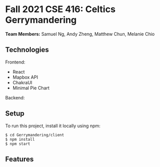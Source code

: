 # Fall 2021 CSE 416: Celtics Gerrymandering
**Team Members:** Samuel Ng, Andy Zheng, Matthew Chun, Melanie Chio

## Technologies
Frontend:
* React
* Mapbox API
* ChakraUI
* Minimal Pie Chart

Backend:

## Setup
To run this project, install it locally using npm:
```
$ cd Gerrymandering/client
$ npm install
$ npm start
```

## Features
